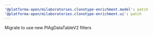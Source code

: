 ```yaml
---
'@platforma-open/milaboratories.clonotype-enrichment.model': patch
'@platforma-open/milaboratories.clonotype-enrichment.ui': patch
---
```


Migrate to use new PlAgDataTableV2 filters
